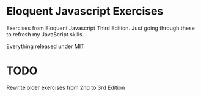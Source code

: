Eloquent Javascript Exercises
=============================

Exercises from Eloquent Javascript Third Edition.
Just going through these to refresh my JavaScript skills.

Everything released under MIT

TODO
====

Rewrite older exercises from 2nd to 3rd Edition
